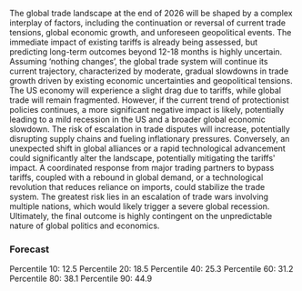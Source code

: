 The global trade landscape at the end of 2026 will be shaped by a complex interplay of factors, including the continuation or reversal of current trade tensions, global economic growth, and unforeseen geopolitical events.  The immediate impact of existing tariffs is already being assessed, but predicting long-term outcomes beyond 12-18 months is highly uncertain.  Assuming ‘nothing changes’, the global trade system will continue its current trajectory, characterized by moderate, gradual slowdowns in trade growth driven by existing economic uncertainties and geopolitical tensions. The US economy will experience a slight drag due to tariffs, while global trade will remain fragmented.  However, if the current trend of protectionist policies continues, a more significant negative impact is likely, potentially leading to a mild recession in the US and a broader global economic slowdown.  The risk of escalation in trade disputes will increase, potentially disrupting supply chains and fueling inflationary pressures. Conversely, an unexpected shift in global alliances or a rapid technological advancement could significantly alter the landscape, potentially mitigating the tariffs' impact.  A coordinated response from major trading partners to bypass tariffs, coupled with a rebound in global demand, or a technological revolution that reduces reliance on imports, could stabilize the trade system.  The greatest risk lies in an escalation of trade wars involving multiple nations, which would likely trigger a severe global recession.  Ultimately, the final outcome is highly contingent on the unpredictable nature of global politics and economics.

### Forecast

Percentile 10: 12.5
Percentile 20: 18.5
Percentile 40: 25.3
Percentile 60: 31.2
Percentile 80: 38.1
Percentile 90: 44.9